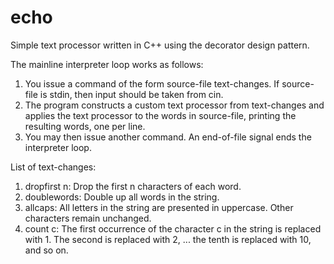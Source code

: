 echo
==============

Simple text processor written in C++ using the decorator design pattern.

The mainline interpreter loop works as follows:
  
  1. You issue a command of the form source-file text-changes. If source-file
     is stdin, then input should be taken from cin.
  2. The program constructs a custom text processor from text-changes and applies
     the text processor to the words in source-file, printing the resulting words, one per line.
  3. You may then issue another command. An end-of-file signal ends the interpreter loop.

List of text-changes:
  1. dropfirst n: Drop the first n characters of each word.
  2. doublewords: Double up all words in the string.
  3. allcaps: All letters in the string are presented in uppercase. Other characters remain
     unchanged.
  4. count c: The first occurrence of the character c in the string is replaced with 1. The
     second is replaced with 2, ... the tenth is replaced with 10, and so on.
